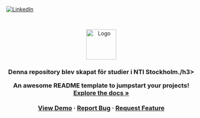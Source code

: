 [![LinkedIn][linkedin-shield]][linkedin-url]



<!-- PROJECT LOGO -->
<br />
<p align="center">
  <a href="https://www.flaticon.com/premium-icon/icons/svg/2115/2115955.svg">
    <img src="https://www.flaticon.com/premium-icon/icons/svg/2115/2115955.svg" alt="Logo" width="80" height="80">
  </a>

  <h3 align="center">Denna repository blev skapat för studier i NTI Stockholm./h3>

  <p align="center">
    An awesome README template to jumpstart your projects!
    <br />
    <a href="https://github.com/othneildrew/Best-README-Template"><strong>Explore the docs »</strong></a>
    <br />
    <br />
    <a href="https://github.com/othneildrew/Best-README-Template">View Demo</a>
    ·
    <a href="https://github.com/othneildrew/Best-README-Template/issues">Report Bug</a>
    ·
    <a href="https://github.com/othneildrew/Best-README-Template/issues">Request Feature</a>
  </p>
</p>







[linkedin-shield]: https://img.shields.io/badge/-LinkedIn-black.svg?style=for-the-badge&logo=linkedin&colorB=555
[linkedin-url]: https://linkedin.com/in/olegas-sevcenko
